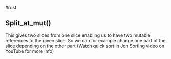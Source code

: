 #rust
## Split_at_mut()

This gives two slices from one slice enabling us to have two mutable references to the given slice. So we can for example change one part of the slice depending on the other part (Watch quick sort in Jon Sorting video on YouTube for more info) 


